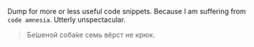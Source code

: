 Dump for more or less useful code snippets. Because I am suffering from `code amnesia`. Utterly unspectacular.

> Бе́шеной соба́ке семь вёрст не крюк.
